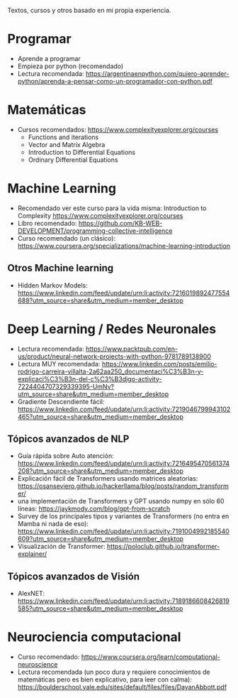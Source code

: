 Textos, cursos y otros basado en mi propia experiencia.

# Programar
* Aprende a programar
* Empieza por python (recomendado)
* Lectura recomendada: https://argentinaenpython.com/quiero-aprender-python/aprenda-a-pensar-como-un-programador-con-python.pdf

# Matemáticas
* Cursos recomendados: https://www.complexityexplorer.org/courses
  * Functions and iterations
  * Vector and Matrix Algebra
  * Introduction to Differential Equations
  * Ordinary Differential Equations

# Machine Learning
* Recomendado ver este curso para la vida misma: Introduction to Complexity https://www.complexityexplorer.org/courses
* Libro recomendado: https://github.com/KB-WEB-DEVELOPMENT/programming-collective-intelligence
* Curso recomendado (un clásico): https://www.coursera.org/specializations/machine-learning-introduction

## Otros Machine learning
* Hidden Markov Models: https://www.linkedin.com/feed/update/urn:li:activity:7216019892477554688?utm_source=share&utm_medium=member_desktop

# Deep Learning / Redes Neuronales
* Lectura recomendada: https://www.packtpub.com/en-us/product/neural-network-projects-with-python-9781789138900
* Lectura MUY recomendada: https://www.linkedin.com/posts/emilio-rodrigo-carreira-villalta-2a62aa250_documentaci%C3%B3n-y-explicaci%C3%B3n-del-c%C3%B3digo-activity-7224404707329339395-UmNv?utm_source=share&utm_medium=member_desktop
* Gradiente Descendiente fácil: https://www.linkedin.com/feed/update/urn:li:activity:7219046799943102465?utm_source=share&utm_medium=member_desktop

## Tópicos avanzados de NLP
* Guía rápida sobre Auto atención: https://www.linkedin.com/feed/update/urn:li:activity:7216495470561374208?utm_source=share&utm_medium=member_desktop
* Explicación fácil de Transformers usando matrices aleatorias: https://osanseviero.github.io/hackerllama/blog/posts/random_transformer/
* una implementación de Transformers y GPT usando numpy en sólo 60 líneas: https://jaykmody.com/blog/gpt-from-scratch
* Survey de los principales tipos y variantes de Transformers (no entra en Mamba ni nada de eso): https://www.linkedin.com/feed/update/urn:li:activity:7191004992185540609?utm_source=share&utm_medium=member_desktop
* Visualización de Transformer: https://poloclub.github.io/transformer-explainer/

## Tópicos avanzados de Visión
* AlexNET: https://www.linkedin.com/feed/update/urn:li:activity:7189186608426819585?utm_source=share&utm_medium=member_desktop

# Neurociencia computacional
* Curso recomendado: https://www.coursera.org/learn/computational-neuroscience
* Lectura recomendada (un poco dura y requiere conocimientos de matemáticas pero es bien explicativo, para leer con calma): https://boulderschool.yale.edu/sites/default/files/files/DayanAbbott.pdf
